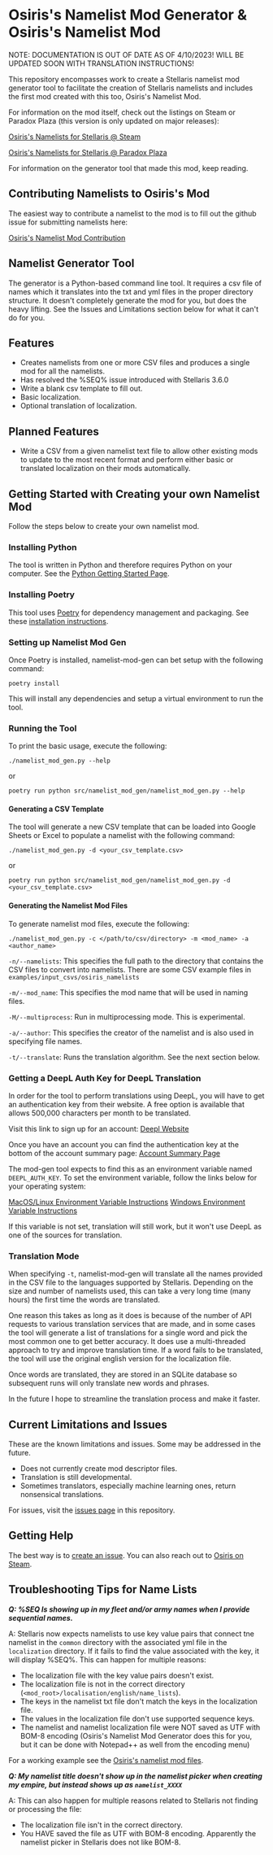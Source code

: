 # Osiris's Namelist Mod Generator & Osiris's Namelist Mod

NOTE: DOCUMENTATION IS OUT OF DATE AS OF 4/10/2023! WILL BE UPDATED SOON WITH TRANSLATION INSTRUCTIONS!

This repository encompasses work to create a Stellaris namelist mod generator tool to facilitate the creation of 
Stellaris namelists and includes the first mod created with this too, Osiris's Namelist Mod.

For information on the mod itself, check out the listings on Steam or Paradox Plaza (this version is only updated on major releases):

[Osiris's Namelists for Stellaris @ Steam](https://steamcommunity.com/sharedfiles/filedetails/?id=2936596940)

[Osiris's Namelists for Stellaris @ Paradox Plaza](https://forum.paradoxplaza.com/forum/threads/osiriss-namelists-for-stellaris.1570100/)

For information on the generator tool that made this mod, keep reading.

## Contributing Namelists to Osiris's Mod

The easiest way to contribute a namelist to the mod is to fill out the github issue for submitting namelists here:

[Osiris's Namelist Mod Contribution](https://github.com/Osiris1975/namelist-mod-gen/issues/new?assignees=Osiris1975&labels=contribution&template=osiris-s-namelist-contribution.md&title=)



## Namelist Generator Tool

The generator is a Python-based command line tool. It requires a csv file of names which it translates into the txt
and yml files in the proper directory structure. It doesn't completely generate the mod for you, but does the heavy 
lifting. See the Issues and Limitations section below for what it can't do for you. 

## Features

* Creates namelists from one or more CSV files and produces a single mod for all the namelists. 
* Has resolved the %SEQ% issue introduced with Stellaris 3.6.0
* Write a blank csv template to fill out.
* Basic localization.
* Optional translation of localization. 

## Planned Features

* Write a CSV from a given namelist text file to allow other existing mods to update to the most recent format and perform either basic or translated localization on their mods automatically.

## Getting Started with Creating your own Namelist Mod 

Follow the steps below to create your own namelist mod.

### Installing Python

The tool is written in Python and therefore requires Python on your computer. See the [Python Getting Started Page](https://www.python.org/about/gettingstarted/).

### Installing Poetry

This tool uses [Poetry](https://python-poetry.org/docs/) for dependency management and packaging. See these [installation instructions](https://python-poetry.org/docs/#installation).

### Setting up Namelist Mod Gen

Once Poetry is installed, namelist-mod-gen can bet setup with the following command:

`poetry install`

This will install any dependencies and setup a virtual environment to run the tool.

### Running the Tool

To print the basic usage, execute the following:

`./namelist_mod_gen.py --help`

or 

`poetry run python src/namelist_mod_gen/namelist_mod_gen.py --help`

#### Generating a CSV Template

The tool will generate a new CSV template that can be loaded into Google Sheets or Excel to populate a namelist with the following command:

`./namelist_mod_gen.py -d <your_csv_template.csv>`

or 

`poetry run python src/namelist_mod_gen/namelist_mod_gen.py -d  <your_csv_template.csv>`

#### Generating the Namelist Mod Files

To generate namelist mod files, execute the following:

`./namelist_mod_gen.py -c </path/to/csv/directory> -m <mod_name> -a <author_name>`

`-n/--namelists`: This specifies the full path to the directory that contains the CSV files to convert into namelists.
There are some CSV example files in `examples/input_csvs/osiris_namelists`

`-m/--mod_name`: This specifies the mod name that will be used in naming files.

`-M/--multiprocess`: Run in multiprocessing mode. This is experimental.

`-a/--author`: This specifies the creator of the namelist and is also used in specifying file names.  

`-t/--translate`: Runs the translation algorithm. See the next section below.

### Getting a DeepL Auth Key for DeepL Translation

In order for the tool to perform translations using DeepL, you will have to get an authentication key from their website.
A free option is available that allows 500,000 characters per month to be translated. 

Visit this link to sign up for an account:
[Deepl Website](https://www.deepl.com/translator)

Once you have an account you can find the authentication key at the bottom of the account summary page:
[Account Summary Page](https://www.deepl.com/account/summary)

The mod-gen tool expects to find this as an environment variable named `DEEPL_AUTH_KEY`. To set the environment variable, follow the links
below for your operating system:

[MacOS/Linux Environment Variable Instructions](https://tecadmin.net/setting-up-the-environment-variables-in-macos/)
[Windows Environment Variable Instructions](https://docs.oracle.com/en/database/oracle/machine-learning/oml4r/1.5.1/oread/creating-and-modifying-environment-variables-on-windows.html)

If this variable is not set, translation will still work, but it won't use DeepL as one of the sources for translation.

### Translation Mode

When specifying `-t`, namelist-mod-gen will translate all the names provided in the CSV file to the languages supported
by Stellaris. Depending on the size and number of namelists used, this can take a very long time (many hours) 
the first time the words are translated.

One reason this takes as long as it does is because of the number of API requests to various translation services 
that are made, and in some cases the tool will generate a list of translations for a single word and pick the most common one
to get better accuracy. It does use a multi-threaded approach to try and improve translation time. If a word fails
to be translated, the tool will use the original english version for the localization file.

Once words are translated, they are stored in an SQLite database so subsequent runs will only translate new words and
phrases. 

In the future I hope to streamline the translation process and make it faster. 

## Current Limitations and Issues

These are the known limitations and issues. Some may be addressed in the future.

* Does not currently create mod descriptor files.
* Translation is still developmental. 
* Sometimes translators, especially machine learning ones, return nonsensical translations.

For issues, visit the [issues page](https://github.com/Osiris1975/namelist-mod-gen/issues) in this repository.

## Getting Help 

The best way is to [create an issue](https://github.com/Osiris1975/namelist-mod-gen/issues). You can also reach out
to [Osiris on Steam](https://steamcommunity.com/profiles/76561198007264573/). 

## Troubleshooting Tips for Name Lists

***Q: %SEQ Is showing up in my fleet and/or army names when I provide sequential names.*** 

A: Stellaris now expects namelists to use key value pairs that connect tne namelist in the `common` directory with
the associated yml file in the `localization` directory. If it fails to find the value associated with the key, it will display %SEQ%. This can happen for multiple reasons:
- The localization file with the key value pairs doesn't exist.
- The localization file is not in the correct directory (`<mod_root>/localisation/english/name_lists`).
- The keys in the namelist txt file don't match the keys in the localization file.
- The values in the localization file don't use supported sequence keys.
- The namelist and namelist localization file were NOT saved as UTF with BOM-8 encoding 
(Osiris's Namelist Mod Generator does this for you, but it can be done with Notepad++ as well from the encoding menu)

For a working example see the [Osiris's namelist mod files]().

***Q: My namelist title doesn't show up in the namelist picker when creating my empire, but instead shows up as `namelist_XXXX`***

A: This can also happen for multiple reasons related to Stellaris not finding or processing the file:
- The localization file isn't in the correct directory.
- You HAVE saved the file as UTF with BOM-8 encoding. Apparently the namelist picker in Stellaris does not like BOM-8.
